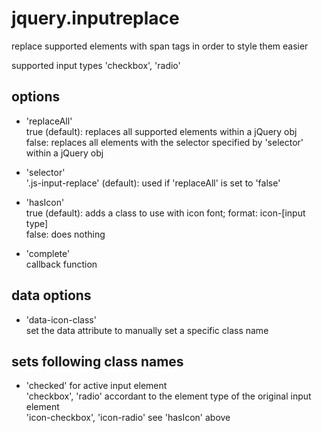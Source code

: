 jquery.inputreplace
===================

replace supported elements with span tags in order to style them easier

supported input types 'checkbox', 'radio'

## options

*	'replaceAll'<br/>
	true (default): replaces all supported elements within a jQuery obj<br/>
	false: replaces all elements with the selector specified by 'selector' within a jQuery obj

*	'selector'<br/>
	'.js-input-replace' (default): used if 'replaceAll' is set to 'false'

*	'hasIcon'<br/>
	true (default): adds a class to use with icon font; format: icon-[input type]<br/>
	false: does nothing

*	'complete'<br/>
	callback function

## data options

*	'data-icon-class'<br/>
	set the data attribute to manually set a specific class name

## sets following class names

*	'checked' for active input element<br/>
	'checkbox', 'radio' accordant to the element type of the original input element<br/>
	'icon-checkbox', 'icon-radio' see 'hasIcon' above
